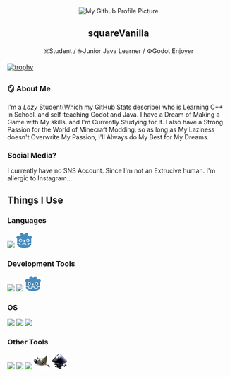 <div align="center">
  <img width="121" src="assets/userProfile.png"  alt="My Github Profile Picture"/>
  <h2 align="center">squareVanilla</h2>
  <p align="center">☠️Student / ☕️Junior Java Learner / ⚙️Godot Enjoyer </p>
</div>

[![trophy](https://github-profile-trophy.vercel.app/?username=gyuka08&no-bg=false&no-frame=true&theme=chalk)](https://github.com/ryo-ma/github-profile-trophy)

##

### 🪞 About Me
I'm a *Lazy* Student(Which my GitHub Stats describe) who is Learning C++ in School, and self-teaching Godot and Java. I have a Dream of Making a Game with My skills. and I'm Currently Studying for It.
I also have a Strong Passion for the World of Minecraft Modding. so as long as My Laziness doesn't Overwrite My Passion, I'll Always do My Best for My Dreams.

### Social Media?
I currently have no SNS Account. Since I'm not an Extrucive human. I'm allergic to Instagram...

## Things I Use

### Languages

<img src="https://ziadoua.github.io/m3-Markdown-Badges/badges/Java/java2.svg" height="36"> <img src="https://github.com/devicons/devicon/blob/master/icons/godot/godot-plain.svg" height="36">

### Development Tools

<img src="https://ziadoua.github.io/m3-Markdown-Badges/badges/VisualStudioCode/visualstudiocode2.svg" height="36"> <img src="https://ziadoua.github.io/m3-Markdown-Badges/badges/IDEA/idea2.svg" height="36"> <img src="https://github.com/devicons/devicon/blob/master/icons/godot/godot-original.svg" height="36">

### OS

<img src="https://ziadoua.github.io/m3-Markdown-Badges/badges/Windows11/windows112.svg" height="36"> <img src="https://ziadoua.github.io/m3-Markdown-Badges/badges/macOS/macos2.svg" height="36"> <img src="https://ziadoua.github.io/m3-Markdown-Badges/badges/Android/android2.svg" height="36">

### Other Tools

<img src="https://ziadoua.github.io/m3-Markdown-Badges/badges/Audacity/audacity2.svg" height="36"> <img src="https://ziadoua.github.io/m3-Markdown-Badges/badges/Blender/blender2.svg" height="36"> <img src="https://ziadoua.github.io/m3-Markdown-Badges/badges/Trello/trello2.svg" height="36"> <img src="https://github.com/devicons/devicon/blob/master/icons/gimp/gimp-original.svg" height="36"> <img src="https://github.com/devicons/devicon/blob/master/icons/inkscape/inkscape-original.svg" height="36">
